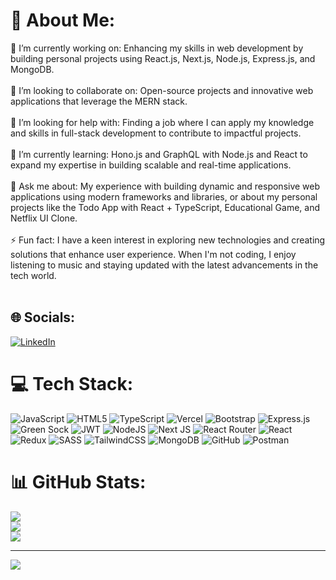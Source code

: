 # 💫 About Me:
🔭 I’m currently working on: Enhancing my skills in web development by building personal projects using React.js, Next.js, Node.js, Express.js, and MongoDB.<br><br>👯 I’m looking to collaborate on: Open-source projects and innovative web applications that leverage the MERN stack.<br><br>🤝 I’m looking for help with: Finding a job where I can apply my knowledge and skills in full-stack development to contribute to impactful projects.<br><br>🌱 I’m currently learning: Hono.js and GraphQL with Node.js and React to expand my expertise in building scalable and real-time applications.<br><br>💬 Ask me about: My experience with building dynamic and responsive web applications using modern frameworks and libraries, or about my personal projects like the Todo App with React + TypeScript, Educational Game, and Netflix UI Clone.<br><br>⚡ Fun fact: I have a keen interest in exploring new technologies and creating solutions that enhance user experience. When I'm not coding, I enjoy listening to music and staying updated with the latest advancements in the tech world.<br><br>


## 🌐 Socials:
[![LinkedIn](https://img.shields.io/badge/LinkedIn-%230077B5.svg?logo=linkedin&logoColor=white)](https://linkedin.com/in/gaurav-mahur-sept18) 

# 💻 Tech Stack:
![JavaScript](https://img.shields.io/badge/javascript-%23323330.svg?style=for-the-badge&logo=javascript&logoColor=%23F7DF1E) ![HTML5](https://img.shields.io/badge/html5-%23E34F26.svg?style=for-the-badge&logo=html5&logoColor=white) ![TypeScript](https://img.shields.io/badge/typescript-%23007ACC.svg?style=for-the-badge&logo=typescript&logoColor=white) ![Vercel](https://img.shields.io/badge/vercel-%23000000.svg?style=for-the-badge&logo=vercel&logoColor=white) ![Bootstrap](https://img.shields.io/badge/bootstrap-%238511FA.svg?style=for-the-badge&logo=bootstrap&logoColor=white) ![Express.js](https://img.shields.io/badge/express.js-%23404d59.svg?style=for-the-badge&logo=express&logoColor=%2361DAFB) ![Green Sock](https://img.shields.io/badge/green%20sock-88CE02?style=for-the-badge&logo=greensock&logoColor=white) ![JWT](https://img.shields.io/badge/JWT-black?style=for-the-badge&logo=JSON%20web%20tokens) ![NodeJS](https://img.shields.io/badge/node.js-6DA55F?style=for-the-badge&logo=node.js&logoColor=white) ![Next JS](https://img.shields.io/badge/Next-black?style=for-the-badge&logo=next.js&logoColor=white) ![React Router](https://img.shields.io/badge/React_Router-CA4245?style=for-the-badge&logo=react-router&logoColor=white) ![React](https://img.shields.io/badge/react-%2320232a.svg?style=for-the-badge&logo=react&logoColor=%2361DAFB) ![Redux](https://img.shields.io/badge/redux-%23593d88.svg?style=for-the-badge&logo=redux&logoColor=white) ![SASS](https://img.shields.io/badge/SASS-hotpink.svg?style=for-the-badge&logo=SASS&logoColor=white) ![TailwindCSS](https://img.shields.io/badge/tailwindcss-%2338B2AC.svg?style=for-the-badge&logo=tailwind-css&logoColor=white) ![MongoDB](https://img.shields.io/badge/MongoDB-%234ea94b.svg?style=for-the-badge&logo=mongodb&logoColor=white) ![GitHub](https://img.shields.io/badge/github-%23121011.svg?style=for-the-badge&logo=github&logoColor=white) ![Postman](https://img.shields.io/badge/Postman-FF6C37?style=for-the-badge&logo=postman&logoColor=white)
# 📊 GitHub Stats:
![](https://github-readme-stats.vercel.app/api?username=gmahur7&theme=github_dark&hide_border=false&include_all_commits=false&count_private=false)<br/>
![](https://github-readme-streak-stats.herokuapp.com/?user=gmahur7&theme=github_dark&hide_border=false)<br/>
![](https://github-readme-stats.vercel.app/api/top-langs/?username=gmahur7&theme=github_dark&hide_border=false&include_all_commits=false&count_private=false&layout=compact)

---
[![](https://visitcount.itsvg.in/api?id=gmahur7&icon=0&color=0)](https://visitcount.itsvg.in)

<!-- Proudly created with GPRM ( https://gprm.itsvg.in ) -->
